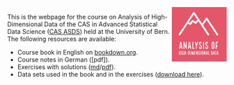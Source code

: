 <img align="right" src="logo2.jpg" width="25%" height="25%"> 

This is the webpage for the course
on Analysis of High-Dimensional Data of the CAS in Advanced Statistical Data Science ([CAS ASDS](https://www.unibe.ch/weiterbildungsangebote/cas_advanced_statistical_data_science/index_ger.html)) held at the University of Bern. The following resources are available:

- Course book in English on [bookdown.org](https://bookdown.org/staedler_n/highdimstats/). 
- Course notes in German ([pdf]).
- Exercises with solutions ([md](https://github.com/staedlern/highdim_stats/blob/main/_exercises_and_solutions.pdf)/[pdf](https://github.com/staedlern/highdim_stats/blob/main/_exercises_and_solutions.pdf)).
- Data sets used in the book and in the exercises ([download here](https://github.com/staedlern/highdim_stats/tree/main/data)).



